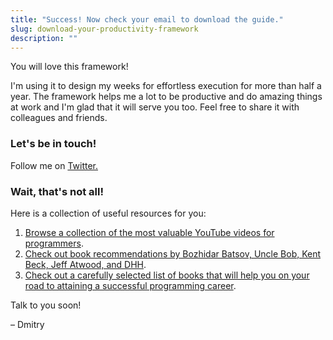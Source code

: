 ```yaml
---
title: "Success! Now check your email to download the guide."
slug: download-your-productivity-framework
description: ""
---
```


You will love this framework!

I&apos;m using it to design my weeks for effortless execution for more than half a year. The framework helps me a lot to be productive and do amazing things at work and I&apos;m glad that it will serve you too. Feel free to share it with colleagues and friends.

### **Let&apos;s be in touch!**

Follow me on [Twitter.](https://twitter.com/iamdidev)

### **Wait, that&apos;s not all!** 

Here is a collection of useful resources for you:

1. [Browse a collection of the most valuable YouTube videos for programmers](https://www.youtube.com/playlist?list=PLZ9y9yxqfSW-HUoh2r-WCWU8ewrBI_8nm).
2. [Check out book recommendations by Bozhidar Batsov, Uncle Bob, Kent Beck, Jeff Atwood, and DHH](https://iamdi.dev/essential-books-that-every-programmer-should-read/).
3. [Check out a carefully selected list of books that will help you on your road to attaining a successful programming career](https://iamdi.dev/books-for-successful-programmers/).

Talk to you soon!

– Dmitry
